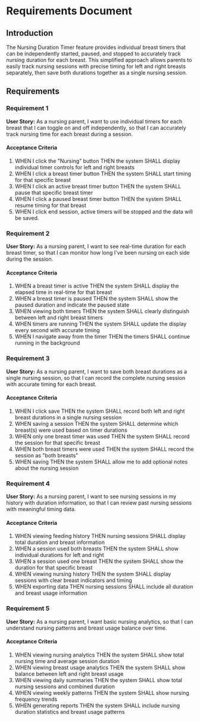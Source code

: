 # Requirements Document

## Introduction

The Nursing Duration Timer feature provides individual breast timers that can be independently started, paused, and stopped to accurately track nursing duration for each breast. This simplified approach allows parents to easily track nursing sessions with precise timing for left and right breasts separately, then save both durations together as a single nursing session.

## Requirements

### Requirement 1

**User Story:** As a nursing parent, I want to use individual timers for each breast that I can toggle on and off independently, so that I can accurately track nursing time for each breast during a session.

#### Acceptance Criteria

1. WHEN I click the "Nursing" button THEN the system SHALL display individual timer controls for left and right breasts
2. WHEN I click a breast timer button THEN the system SHALL start timing for that specific breast
3. WHEN I click an active breast timer button THEN the system SHALL pause that specific breast timer
4. WHEN I click a paused breast timer button THEN the system SHALL resume timing for that breast
5. WHEN I click end session, active timers will be stopped and the data will be saved. 

### Requirement 2

**User Story:** As a nursing parent, I want to see real-time duration for each breast timer, so that I can monitor how long I've been nursing on each side during the session.

#### Acceptance Criteria

1. WHEN a breast timer is active THEN the system SHALL display the elapsed time in real-time for that breast
2. WHEN a breast timer is paused THEN the system SHALL show the paused duration and indicate the paused state
3. WHEN viewing both timers THEN the system SHALL clearly distinguish between left and right breast timers
4. WHEN timers are running THEN the system SHALL update the display every second with accurate timing
5. WHEN I navigate away from the timer THEN the timers SHALL continue running in the background

### Requirement 3

**User Story:** As a nursing parent, I want to save both breast durations as a single nursing session, so that I can record the complete nursing session with accurate timing for each breast.

#### Acceptance Criteria

1. WHEN I click save THEN the system SHALL record both left and right breast durations in a single nursing session
2. WHEN saving a session THEN the system SHALL determine which breast(s) were used based on timer durations
3. WHEN only one breast timer was used THEN the system SHALL record the session for that specific breast
4. WHEN both breast timers were used THEN the system SHALL record the session as "both breasts"
5. WHEN saving THEN the system SHALL allow me to add optional notes about the nursing session

### Requirement 4

**User Story:** As a nursing parent, I want to see nursing sessions in my history with duration information, so that I can review past nursing sessions with meaningful timing data.

#### Acceptance Criteria

1. WHEN viewing feeding history THEN nursing sessions SHALL display total duration and breast information
2. WHEN a session used both breasts THEN the system SHALL show individual durations for left and right
3. WHEN a session used one breast THEN the system SHALL show the duration for that specific breast
4. WHEN viewing nursing history THEN the system SHALL display sessions with clear breast indicators and timing
5. WHEN exporting data THEN nursing sessions SHALL include all duration and breast usage information

### Requirement 5

**User Story:** As a nursing parent, I want basic nursing analytics, so that I can understand nursing patterns and breast usage balance over time.

#### Acceptance Criteria

1. WHEN viewing nursing analytics THEN the system SHALL show total nursing time and average session duration
2. WHEN viewing breast usage analytics THEN the system SHALL show balance between left and right breast usage
3. WHEN viewing daily summaries THEN the system SHALL show total nursing sessions and combined duration
4. WHEN viewing weekly patterns THEN the system SHALL show nursing frequency trends
5. WHEN generating reports THEN the system SHALL include nursing duration statistics and breast usage patterns